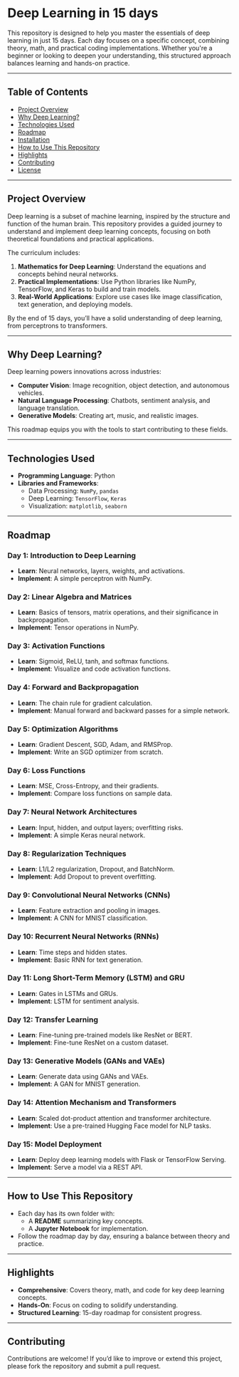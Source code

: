 # Deep Learning in 15 days

This repository is designed to help you master the essentials of deep learning in just 15 days. Each day focuses on a specific concept, combining theory, math, and practical coding implementations. Whether you're a beginner or looking to deepen your understanding, this structured approach balances learning and hands-on practice.  

---

## Table of Contents  
- [Project Overview](#project-overview)  
- [Why Deep Learning?](#why-deep-learning)  
- [Technologies Used](#technologies-used)  
- [Roadmap](#roadmap)  
- [Installation](#installation)  
- [How to Use This Repository](#how-to-use-this-repository)  
- [Highlights](#highlights)  
- [Contributing](#contributing)  
- [License](#license)  

---

## Project Overview  
Deep learning is a subset of machine learning, inspired by the structure and function of the human brain. This repository provides a guided journey to understand and implement deep learning concepts, focusing on both theoretical foundations and practical applications.  

The curriculum includes:  
1. **Mathematics for Deep Learning**: Understand the equations and concepts behind neural networks.  
2. **Practical Implementations**: Use Python libraries like NumPy, TensorFlow, and Keras to build and train models.  
3. **Real-World Applications**: Explore use cases like image classification, text generation, and deploying models.  

By the end of 15 days, you’ll have a solid understanding of deep learning, from perceptrons to transformers.  

---

## Why Deep Learning?  
Deep learning powers innovations across industries:  
- **Computer Vision**: Image recognition, object detection, and autonomous vehicles.  
- **Natural Language Processing**: Chatbots, sentiment analysis, and language translation.  
- **Generative Models**: Creating art, music, and realistic images.  

This roadmap equips you with the tools to start contributing to these fields.  

---

## Technologies Used  
- **Programming Language**: Python  
- **Libraries and Frameworks**:  
  - Data Processing: `NumPy`, `pandas`  
  - Deep Learning: `TensorFlow`, `Keras`  
  - Visualization: `matplotlib`, `seaborn`  

---

## Roadmap  
### Day 1: Introduction to Deep Learning  
- **Learn**: Neural networks, layers, weights, and activations.  
- **Implement**: A simple perceptron with NumPy.  

### Day 2: Linear Algebra and Matrices  
- **Learn**: Basics of tensors, matrix operations, and their significance in backpropagation.  
- **Implement**: Tensor operations in NumPy.  

### Day 3: Activation Functions  
- **Learn**: Sigmoid, ReLU, tanh, and softmax functions.  
- **Implement**: Visualize and code activation functions.  

### Day 4: Forward and Backpropagation  
- **Learn**: The chain rule for gradient calculation.  
- **Implement**: Manual forward and backward passes for a simple network.  

### Day 5: Optimization Algorithms  
- **Learn**: Gradient Descent, SGD, Adam, and RMSProp.  
- **Implement**: Write an SGD optimizer from scratch.  

### Day 6: Loss Functions  
- **Learn**: MSE, Cross-Entropy, and their gradients.  
- **Implement**: Compare loss functions on sample data.  

### Day 7: Neural Network Architectures  
- **Learn**: Input, hidden, and output layers; overfitting risks.  
- **Implement**: A simple Keras neural network.  

### Day 8: Regularization Techniques  
- **Learn**: L1/L2 regularization, Dropout, and BatchNorm.  
- **Implement**: Add Dropout to prevent overfitting.  

### Day 9: Convolutional Neural Networks (CNNs)  
- **Learn**: Feature extraction and pooling in images.  
- **Implement**: A CNN for MNIST classification.  

### Day 10: Recurrent Neural Networks (RNNs)  
- **Learn**: Time steps and hidden states.  
- **Implement**: Basic RNN for text generation.  

### Day 11: Long Short-Term Memory (LSTM) and GRU  
- **Learn**: Gates in LSTMs and GRUs.  
- **Implement**: LSTM for sentiment analysis.  

### Day 12: Transfer Learning  
- **Learn**: Fine-tuning pre-trained models like ResNet or BERT.  
- **Implement**: Fine-tune ResNet on a custom dataset.  

### Day 13: Generative Models (GANs and VAEs)  
- **Learn**: Generate data using GANs and VAEs.  
- **Implement**: A GAN for MNIST generation.  

### Day 14: Attention Mechanism and Transformers  
- **Learn**: Scaled dot-product attention and transformer architecture.  
- **Implement**: Use a pre-trained Hugging Face model for NLP tasks.  

### Day 15: Model Deployment  
- **Learn**: Deploy deep learning models with Flask or TensorFlow Serving.  
- **Implement**: Serve a model via a REST API.  

---


## How to Use This Repository  
- Each day has its own folder with:  
  - A **README** summarizing key concepts.  
  - A **Jupyter Notebook** for implementation.  
- Follow the roadmap day by day, ensuring a balance between theory and practice.  

---

## Highlights  
- **Comprehensive**: Covers theory, math, and code for key deep learning concepts.  
- **Hands-On**: Focus on coding to solidify understanding.  
- **Structured Learning**: 15-day roadmap for consistent progress.  

---

## Contributing  
Contributions are welcome! If you’d like to improve or extend this project, please fork the repository and submit a pull request.  

